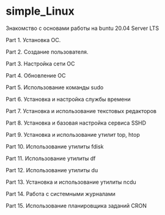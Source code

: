 # simple_Linux
Знакомство с основами работы  на buntu 20.04 Server LTS

Part 1. Установка ОС.

Part 2. Создание пользователя.

Part 3. Настройка сети ОС

Part 4. Обновление ОС

Part 5. Использование команды sudo

Part 6. Установка и настройка службы времени

Part 7. Установка и использование текстовых редакторов

Part 8. Установка и базовая настройка сервиса SSHD

Part 9. Установка и использование утилит top, htop

Part 10. Использование утилиты fdisk

Part 11. Использование утилиты df

Part 12. Использование утилиты du

Part 13. Установка и использование утилиты ncdu

Part 14. Работа с системными журналами

Part 15. Использование планировщика заданий CRON

